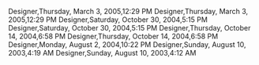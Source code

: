 ﻿Designer,Thursday, March 3, 2005,12:29 PMDesigner,Thursday, March 3, 2005,12:29 PMDesigner,Saturday, October 30, 2004,5:15 PMDesigner,Saturday, October 30, 2004,5:15 PMDesigner,Thursday, October 14, 2004,6:58 PMDesigner,Thursday, October 14, 2004,6:58 PMDesigner,Monday, August 2, 2004,10:22 PMDesigner,Sunday, August 10, 2003,4:19 AMDesigner,Sunday, August 10, 2003,4:12 AM